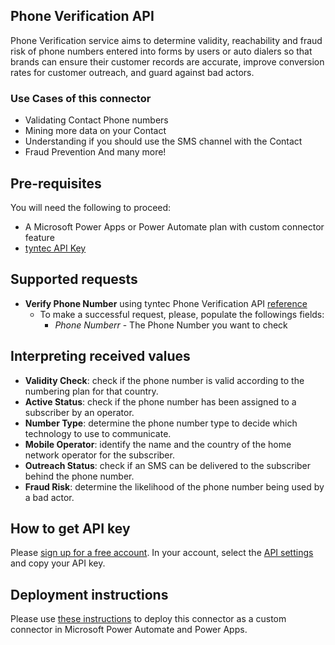 ## Phone Verification API
Phone Verification service aims to determine validity, reachability and fraud risk of phone numbers entered into forms by users or auto dialers so that brands can ensure their customer records are accurate, improve conversion rates for customer outreach, and guard against bad actors.

### Use Cases of this connector
- Validating Contact Phone numbers
- Mining more data on your Contact
- Understanding if you should use the SMS channel with the Contact
- Fraud Prevention 
And many more!

## Pre-requisites
You will need the following to proceed:
- A Microsoft Power Apps or Power Automate plan with custom connector feature
- [tyntec API Key](http://my.tyntec.com/api-settings)

## Supported requests
- **Verify Phone Number** using tyntec Phone Verification API [reference](https://api.tyntec.com/reference/verification/current.html#phone-verification-api)
    - To make a successful request, please, populate the followings fields:
        - *Phone Numberr* - The Phone Number you want to check

## Interpreting received values
- **Validity Check**: check if the phone number is valid according to the numbering plan for that country.
- **Active Status**: check if the phone number has been assigned to a subscriber by an operator.
- **Number Type**: determine the phone number type to decide which technology to use to communicate.
- **Mobile Operator**: identify the name and the country of the home network operator for the subscriber.
- **Outreach Status**: check if an SMS can be delivered to the subscriber behind the phone number.
- **Fraud Risk**: determine the likelihood of the phone number being used by a bad actor.

## How to get API key 
Please [sign up for a free account](https://www.tyntec.com/create-account). In your account, select the [API settings](http://my.tyntec.com/api-settings) and copy your API key.

## Deployment instructions
Please use [these instructions](https://docs.microsoft.com/en-us/connectors/custom-connectors/paconn-cli) to deploy this connector as a custom connector in Microsoft Power Automate and Power Apps.

